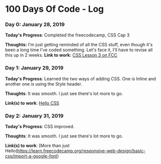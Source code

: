 # 100 Days Of Code - Log

### Day 0: January 28, 2019

**Today's Progress**: Completed the freecodecamp, CSS Cap 3

**Thoughts:** I'm just getting reminded of all the CSS stuff, even though it's been a long time I've coded something. Let's face it, I'll have to revise all this up in 2 weeks.
**Link to work:** [CSS Lesson 3 on FCC](https://learn.freecodecamp.org/responsive-web-design/basic-css/use-css-selectors-to-style-elements)

### Day 1: January 29, 2019

**Today's Progress**: Learned the two ways of adding CSS. One is Inline and another one is using the Style header.

**Thoughts**: It was smooth. I just see there's lot more to go.

**Link(s) to work**: [Hello CSS](https://learn.freecodecamp.org/responsive-web-design/basic-css/import-a-google-font)


### Day 2: January 31, 2019

**Today's Progress**: CSS improved.

**Thoughts**: It was smooth. I just see there's lot more to go.

**Link(s) to work**: [More than just Hello(https://learn.freecodecamp.org/responsive-web-design/basic-css/import-a-google-font)



